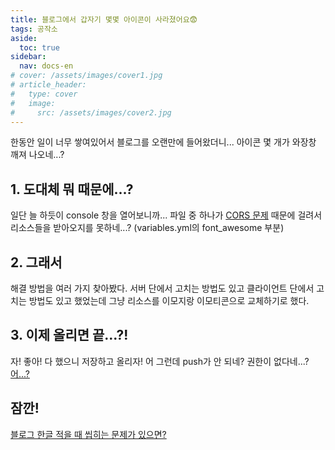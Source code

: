 ```yaml
---
title: 블로그에서 갑자기 몇몇 아이콘이 사라졌어요😨
tags: 공작소
aside:
  toc: true
sidebar:
  nav: docs-en
# cover: /assets/images/cover1.jpg
# article_header:
#   type: cover
#   image:
#     src: /assets/images/cover2.jpg
---
```


한동안 일이 너무 쌓여있어서 블로그를 오랜만에 들어왔더니... 아이콘 몇 개가 와장창 깨져 나오네...?

<!-- more -->

<h2 id="h1">1. 도대체 뭐 때문에...?</h2>
일단 늘 하듯이 console 창을 열어보니까...
파일 중 하나가 <a href="/2022/09/15/CORS.html">CORS 문제</a> 때문에 걸려서 리소스들을 받아오지를 못하네...? (variables.yml의 font_awesome 부분)

<h2 id="h2">2. 그래서</h2>
해결 방법을 여러 가지 찾아봤다.
서버 단에서 고치는 방법도 있고 클라이언트 단에서 고치는 방법도 있고 했었는데 그냥 리소스를 이모지랑 이모티콘으로 교체하기로 했다.

<h2 id="h3">3. 이제 올리면 끝...?!</h2>
자! 좋아! 다 했으니 저장하고 올리자!
어 그런데 push가 안 되네? 권한이 없다네...? <a href="/2022/09/15/githubpushpermission.html">어...?</a>

<h2 id="h4">잠깐!</h2>
<a href="/2022/06/21/vscodekoreanerror.html">블로그 한글 적을 때 씹히는 문제가 있으면?</a>
